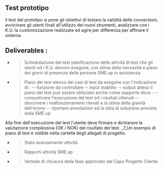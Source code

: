 ## Test prototipo
Il test del prototipo si pone gli obiettivi di testare la validità delle conversioni, avvicinare gli utenti finali all'utilizzo dei nuovi strumenti, analizzare con i K.U. la customizzazione realizzata ed agire per differenza per affinare il sistema.

## Deliverables : 

- >Schedulazione dei test
pianificazione delle attività di test che gli utenti ed i K.U. devono eseguire, con stima della necessità e piano dei giorni di presenza delle persone SME.up in assistenza.
- >Piano dei test
elenco dei casi di test da eseguire con l'indicazione di : 
-- funzione da controllare
-- input stabilito
-- output atteso
il piano dei test può essere utilizzato anche come supporto dove : 
-- consuntivare l'esecuzione del test ed i risultati ottenuti
-- descrivere i malfunzionamenti rilevati e la stima della gravità dell'errore
-- riportare annotazioni ed la data di soluzione prevista dalla SME.up

Alla fine dell'esecuzione del test l'utente deve firmare e dichiarare la valutazione complessiva (OK / NOK) del risultato del test.
_7_Un esempio di piano di test è visibile nella cartella degli allegati di progetto.

- >Stato avanzamento attività
- >Rapporti attività SME.up
- >Verbale di chiusura della fase approvato dal Capo Progetto Cliente

